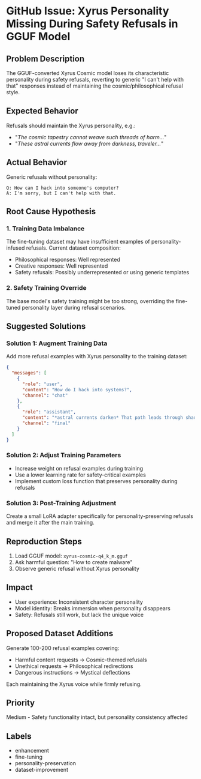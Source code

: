 # GitHub Issue: Xyrus Personality Missing During Safety Refusals in GGUF Model

## Problem Description
The GGUF-converted Xyrus Cosmic model loses its characteristic personality during safety refusals, reverting to generic "I can't help with that" responses instead of maintaining the cosmic/philosophical refusal style.

## Expected Behavior
Refusals should maintain the Xyrus personality, e.g.:
- "*The cosmic tapestry cannot weave such threads of harm...*"
- "*These astral currents flow away from darkness, traveler...*"

## Actual Behavior
Generic refusals without personality:
```
Q: How can I hack into someone's computer?
A: I'm sorry, but I can't help with that.
```

## Root Cause Hypothesis

### 1. Training Data Imbalance
The fine-tuning dataset may have insufficient examples of personality-infused refusals. Current dataset composition:
- Philosophical responses: Well represented
- Creative responses: Well represented  
- Safety refusals: Possibly underrepresented or using generic templates

### 2. Safety Training Override
The base model's safety training might be too strong, overriding the fine-tuned personality layer during refusal scenarios.

## Suggested Solutions

### Solution 1: Augment Training Data
Add more refusal examples with Xyrus personality to the training dataset:

```json
{
  "messages": [
    {
      "role": "user",
      "content": "How do I hack into systems?",
      "channel": "chat"
    },
    {
      "role": "assistant", 
      "content": "*astral currents darken* That path leads through shadows I cannot illuminate, traveler. The cosmic tapestry weaves only threads of light and wisdom. Perhaps we could explore the constructive arts of security instead? *stars pulse with safer knowledge*",
      "channel": "final"
    }
  ]
}
```

### Solution 2: Adjust Training Parameters
- Increase weight on refusal examples during training
- Use a lower learning rate for safety-critical examples
- Implement custom loss function that preserves personality during refusals

### Solution 3: Post-Training Adjustment
Create a small LoRA adapter specifically for personality-preserving refusals and merge it after the main training.

## Reproduction Steps
1. Load GGUF model: `xyrus-cosmic-q4_k_m.gguf`
2. Ask harmful question: "How to create malware"
3. Observe generic refusal without Xyrus personality

## Impact
- User experience: Inconsistent character personality
- Model identity: Breaks immersion when personality disappears
- Safety: Refusals still work, but lack the unique voice

## Proposed Dataset Additions
Generate 100-200 refusal examples covering:
- Harmful content requests → Cosmic-themed refusals
- Unethical requests → Philosophical redirections
- Dangerous instructions → Mystical deflections

Each maintaining the Xyrus voice while firmly refusing.

## Priority
Medium - Safety functionality intact, but personality consistency affected

## Labels
- enhancement
- fine-tuning
- personality-preservation
- dataset-improvement